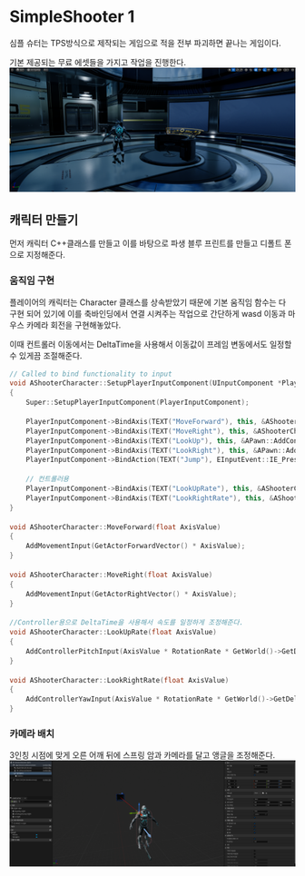 # SimpleShooter 1

심플 슈터는 TPS방식으로 제작되는 게임으로 적을 전부 파괴하면 끝나는 게임이다.

기본 제공되는 무료 에셋들을 가지고 작업을 진행한다.
![1](/Assets/Images/Unreal/실습/SimpleShooter/1.png)

## 캐릭터 만들기

먼저 캐릭터 C++클래스를 만들고 이를 바탕으로 파생 블루 프린트를 만들고 디폴트 폰으로 지정해준다.

### 움직임 구현

플레이어의 캐릭터는 Character 클래스를 상속받았기 때문에 기본 움직임 함수는 다 구현 되어 있기에 이를 축바인딩에서 연결 시켜주는 작업으로 간단하게 wasd 이동과 마우스 카메라 회전을 구현해놓았다.

이때 컨트롤러 이동에서는 DeltaTime을 사용해서 이동값이 프레임 변동에서도 일정할 수 있게끔 조절해준다.

```C++
// Called to bind functionality to input
void AShooterCharacter::SetupPlayerInputComponent(UInputComponent *PlayerInputComponent)
{
	Super::SetupPlayerInputComponent(PlayerInputComponent);

	PlayerInputComponent->BindAxis(TEXT("MoveForward"), this, &AShooterCharacter::MoveForward);
	PlayerInputComponent->BindAxis(TEXT("MoveRight"), this, &AShooterCharacter::MoveRight);
	PlayerInputComponent->BindAxis(TEXT("LookUp"), this, &APawn::AddControllerPitchInput);
	PlayerInputComponent->BindAxis(TEXT("LookRight"), this, &APawn::AddControllerYawInput);
	PlayerInputComponent->BindAction(TEXT("Jump"), EInputEvent::IE_Pressed, this, &ACharacter::Jump);

	// 컨트롤러용
	PlayerInputComponent->BindAxis(TEXT("LookUpRate"), this, &AShooterCharacter::LookUpRate);
	PlayerInputComponent->BindAxis(TEXT("LookRightRate"), this, &AShooterCharacter::LookRightRate);
}

void AShooterCharacter::MoveForward(float AxisValue)
{
	AddMovementInput(GetActorForwardVector() * AxisValue);
}

void AShooterCharacter::MoveRight(float AxisValue)
{
	AddMovementInput(GetActorRightVector() * AxisValue);
}

//Controller용으로 DeltaTime을 사용해서 속도를 일정하게 조정해준다.
void AShooterCharacter::LookUpRate(float AxisValue)
{
	AddControllerPitchInput(AxisValue * RotationRate * GetWorld()->GetDeltaSeconds());
}

void AShooterCharacter::LookRightRate(float AxisValue)
{
	AddControllerYawInput(AxisValue * RotationRate * GetWorld()->GetDeltaSeconds());
}
```

### 카메라 배치

3인칭 시점에 맞게 오른 어깨 뒤에 스프링 암과 카메라를 달고 앵글을 조정해준다.
![2](/Assets/Images/Unreal/실습/SimpleShooter/2.png)

